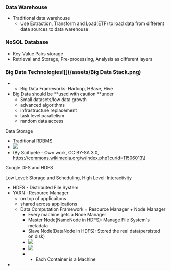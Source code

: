 ### Data Warehouse

* Traditional data warehouse
  * Use Extraction, Transform and Load\(ETF\) to load data from different data sources to data warehouse

### NoSQL Database

* Key-Value Pairs storage
* Retrieval and Storage, Pre-processing, Analysis as different layers

### Big Data Technologies![](/assets/Big Data Stack.png)

* * Big Data Frameworks: Hadoop, HBase, Hive
* Big Data should be **used with caution **under
  * Small datasets/low data growth
  * advanced algorithms
  * infrastructure replacement
  * task level parallelism
  * random data access



Data Storage

* Traditional RDBMS
* ![](/assets/RDBMS.png)
* \(By Scifipete - Own work, CC BY-SA 3.0, https://commons.wikimedia.org/w/index.php?curid=11506013\)



Google DFS and HDFS

Low Level: Storage and Scheduling, High Level: Interactivity 

* HDFS - Distributed File System
* YARN : Resource Manager
  * on top of applicaitons
  * shared across applications
  * Data Computation Framework = Resource Manager + Node Manager
    * Every machine gets a Node Manager
    * Master Node\(NameNode in HDFS\): Manage File System's metadata
    * Slave Node\(DataNode in HDFS\): Stored the real data\(persisted on disk\)
    * ![](/assets/HDFSArchitecture.png)
    * ![](/assets/Yarn1.png)
    * * Each Container is a Machine
* 


